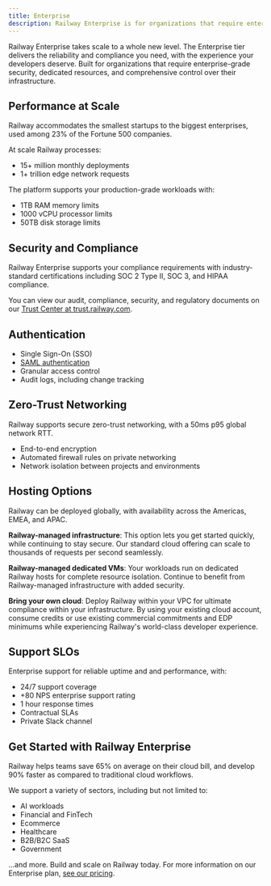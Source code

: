 ```yaml
---
title: Enterprise
description: Railway Enterprise is for organizations that require enterprise-grade security, dedicated resources, and comprehensive control over their infrastructure.
---
```


Railway Enterprise takes scale to a whole new level. The Enterprise tier delivers the reliability and compliance you need, with the experience your developers deserve. Built for organizations that require enterprise-grade security, dedicated resources, and comprehensive control over their infrastructure.

## Performance at Scale

Railway accommodates the smallest startups to the biggest enterprises, used among 23% of the Fortune 500 companies.

At scale Railway processes:
- 15+ million monthly deployments
- 1+ trillion edge network requests

The platform supports your production-grade workloads with:
- 1TB RAM memory limits
- 1000 vCPU processor limits
- 50TB disk storage limits

## Security and Compliance

Railway Enterprise supports your compliance requirements with industry-standard certifications including SOC 2 Type II, SOC 3, and HIPAA compliance. 

You can view our audit, compliance, security, and regulatory documents on our [Trust Center at trust.railway.com](https://trust.railway.com/).

## Authentication

- Single Sign-On (SSO)
- [SAML authentication](/reference/saml)
- Granular access control
- Audit logs, including change tracking

## Zero-Trust Networking

Railway supports secure zero-trust networking, with a 50ms p95 global network RTT.

- End-to-end encryption
- Automated firewall rules on private networking
- Network isolation between projects and environments

## Hosting Options

Railway can be deployed globally, with availability across the Americas, EMEA, and APAC.

**Railway-managed infrastructure**: This option lets you get started quickly, while continuing to stay secure. Our standard cloud offering can scale to thousands of requests per second seamlessly.

**Railway-managed dedicated VMs**: Your workloads run on dedicated Railway hosts for complete resource isolation. Continue to benefit from Railway-managed infrastructure with added security.

**Bring your own cloud**: Deploy Railway within your VPC for ultimate compliance within your infrastructure. By using your existing cloud account, consume credits or use existing commercial commitments and EDP minimums while experiencing Railway's world-class developer experience.

## Support SLOs

Enterprise support for reliable uptime and and performance, with:

- 24/7 support coverage
- +80 NPS enterprise support rating
- 1 hour response times
- Contractual SLAs
- Private Slack channel

## Get Started with Railway Enterprise

Railway helps teams save 65% on average on their cloud bill, and develop 90% faster as compared to traditional cloud workflows.

We support a variety of sectors, including but not limited to:
- AI workloads
- Financial and FinTech
- Ecommerce
- Healthcare
- B2B/B2C SaaS
- Government

...and more. Build and scale on Railway today. For more information on our Enterprise plan, [see our pricing](https://railway.com/pricing).

